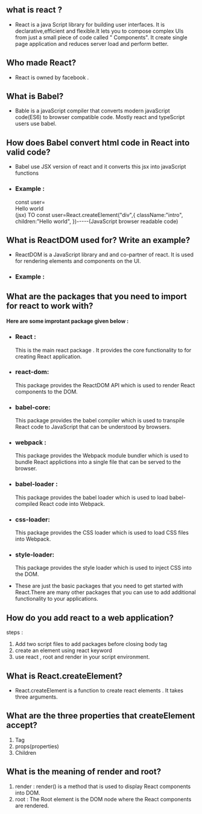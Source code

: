 ## what is react ?
- React is a java Script library for building user interfaces. It is declarative,efficient and flexible.It lets you to compose complex UIs from just a small piece of code called " Components". It create single page application and reduces server load and perform better.

## Who made React?
- React is owned by facebook .

## What is Babel?
- Bable is a javaScript compiler that converts modern javaScript code(ES6) to browser compatible code. Mostly react and typeScript users use babel.

## How does Babel convert html code in React into valid code?
- Babel use JSX version of react and it converts this jsx into javaScript functions
 - ### Example :
    const user=<div  class="intro">Hello world</div>(jsx)
                    TO
    const user=React.createElement("div",{
        className:"intro",
        children:"Hello world",
    })-----(JavaScript browser readable code)

## What is ReactDOM used for? Write an example?
- ReactDOM is a JavaScript library and and co-partner of react. It is used for rendering elements and components on the UI.
 - ### Example :
 <script type="text/babel">
 let Element=<h1>I'm Ayush .</h1>
 let rootEl=ReactDOM.createRoot(document.getElemtByID("root"));
 rootEl.render(Element)
 </script>

## What are the packages that you need to import for react to work with?
#### Here are some improtant package given below :

- ### React : 
  This is the main react package . It provides the core functionality to for creating React application.

- ### react-dom: 
  This package provides the ReactDOM API which is used to render React components to the DOM.

- ### babel-core:
  This package provides the babel compiler which is used to transpile React code to JavaScript that can be understood by browsers.

- ### webpack :
  This package provides the Webpack module bundler which is used to bundle React applictions into a single file that can be served to the browser.

- ### babel-loader :
  This package provides the babel loader which is used to load babel-compiled React code  into Webpack.

- ### css-loader:
  This package provides the CSS loader which is used to load CSS files into Webpack.

- ### style-loader:
  This package provides the style loader which is used to inject CSS into the DOM.

- These are just the basic packages that you need to get started with React.There are  many other packages that you can use to add additional functionality to your applications.


## How do you add react to a web application?
 steps :
 1. Add two script files to add packages before closing body tag
 2. create an element using react keyword
 3. use react , root and render in your script environment.

## What is React.createElement?
- React.createElement is a function to create react elements . It takes three arguments.

## What are the three properties that createElement accept?
1. Tag
2. props(properties)
3. Children

## What is the meaning of render and root?
1. render : render() is a method that is used to display React components into DOM.
2. root : The Root element is the DOM node where the React components are rendered.
